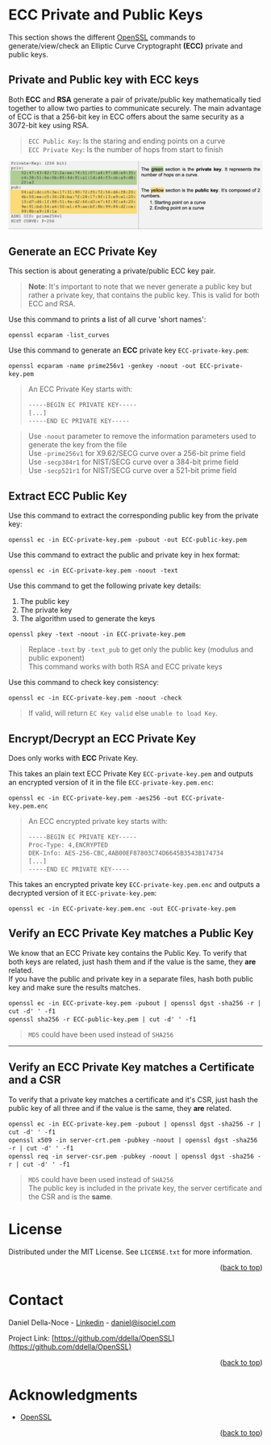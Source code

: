 <!-- Improved compatibility of back to top link: See: https://github.com/othneildrew/Best-README-Template/pull/73 -->
<a name="readme-top"></a>

# ECC Private and Public Keys
This section shows the different [OpenSSL](https://www.openssl.org/) commands to generate/view/check an Elliptic Curve Cryptographt **(ECC)** private and public keys.

## Private and Public key with ECC keys
Both **ECC** and **RSA** generate a pair of private/public key mathematically tied together to allow two parties to communicate securely. The main advantage of ECC is that a 256-bit key in ECC offers about the same security as a 3072-bit key using RSA.

>`ECC Public Key`: Is the staring and ending points on a curve  
>`ECC Private Key`: Is the number of hops from start to finish  

![Alt text](/images/ecc-priv-pub-key.jpg "ECC Private and Public key")

## Generate an ECC Private Key
This section is about generating a private/public ECC key pair.

>**Note**: It's important to note that we never generate a public key but rather a private key, that contains the public key. This is valid for both ECC and RSA.

Use this command to prints a list of all curve 'short names':
```shell
openssl ecparam -list_curves
```

Use this command to generate an **ECC** private key `ECC-private-key.pem`:
```shell
openssl ecparam -name prime256v1 -genkey -noout -out ECC-private-key.pem
```
>An ECC Private Key starts with:
>```
>-----BEGIN EC PRIVATE KEY-----
> [...]
>-----END EC PRIVATE KEY-----
>```


>Use `-noout`  parameter to remove the information parameters used to generate the key from  the file  
>Use `-prime256v1` for X9.62/SECG curve over a 256-bit prime field  
>Use `-secp384r1` for NIST/SECG curve over a 384-bit prime field  
>Use `-secp521r1` for NIST/SECG curve over a 521-bit prime field  

## Extract ECC Public Key
Use this command to extract the corresponding public key from the private key:
```shell
openssl ec -in ECC-private-key.pem -pubout -out ECC-public-key.pem
```

Use this command to extract the public and private key in hex format:
```shell
openssl ec -in ECC-private-key.pem -noout -text
```

Use this command to get the following private key details:
1. The public key
2. The private key
3. The algorithm used to generate the keys

```shell
openssl pkey -text -noout -in ECC-private-key.pem
```
>Replace `-text` by `-text_pub` to get only the public key (modulus and public exponent)  
>This command works with both RSA and ECC private keys  

Use this command to check key consistency:
```shell
openssl ec -in ECC-private-key.pem -noout -check
```
>If valid, will return `EC Key valid` else `unable to load Key`.

## Encrypt/Decrypt an ECC Private Key
Does only works with **ECC** Private Key.

This takes an plain text ECC Private Key `ECC-private-key.pem` and outputs an encrypted version of it in the file `ECC-private-key.pem.enc`:
```shell
openssl ec -in ECC-private-key.pem -aes256 -out ECC-private-key.pem.enc
```
>An ECC encrypted private key starts with:  
>```
>-----BEGIN EC PRIVATE KEY-----
>Proc-Type: 4,ENCRYPTED
>DEK-Info: AES-256-CBC,4AB00EF87803C74D6645B3543B174734
> [...]
>-----END EC PRIVATE KEY-----
>```

This takes an encrypted private key `ECC-private-key.pem.enc` and outputs a decrypted version of it `ECC-private-key.pem`:
```shell
openssl ec -in ECC-private-key.pem.enc -out ECC-private-key.pem
```

## Verify an ECC Private Key matches a Public Key
We know that an ECC Private key contains the Public Key. To verify that both keys are related, just hash them and if the value is the same, they **are** related.  
If you have the public and private key in a separate files, hash both public key and make sure the results matches.  
```shell
openssl ec -in ECC-private-key.pem -pubout | openssl dgst -sha256 -r | cut -d' ' -f1
openssl sha256 -r ECC-public-key.pem | cut -d' ' -f1
```
>`MD5` could have been used instead of `SHA256`  
***
## Verify an ECC Private Key matches a Certificate and a CSR
To verify that a private key matches a certificate and it's CSR, just hash the public key of all three and if the value is the same, they **are** related.  
```shell
openssl ec -in ECC-private-key.pem -pubout | openssl dgst -sha256 -r | cut -d' ' -f1
openssl x509 -in server-crt.pem -pubkey -noout | openssl dgst -sha256 -r | cut -d' ' -f1
openssl req -in server-csr.pem -pubkey -noout | openssl dgst -sha256 -r | cut -d' ' -f1
```
>`MD5` could have been used instead of `SHA256`  
>The public key is included in the private key, the server certificate and the CSR and is the **same**.

<!-- LICENSE -->
# License
Distributed under the MIT License. See `LICENSE.txt` for more information.
<p align="right">(<a href="#readme-top">back to top</a>)</p>

<!-- CONTACT -->
# Contact
Daniel Della-Noce - [Linkedin](https://www.linkedin.com/in/daniel-della-noce-2176b622/) - daniel@isociel.com

Project Link: [https://github.com/ddella/OpenSSL](https://github.com/ddella/OpenSSL)
<p align="right">(<a href="#readme-top">back to top</a>)</p>

<!-- ACKNOWLEDGMENTS -->
# Acknowledgments
* [OpenSSL](https://www.openssl.org/)

<p align="right">(<a href="#readme-top">back to top</a>)</p>
